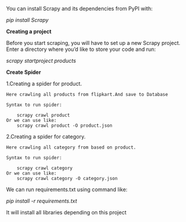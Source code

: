 You can install Scrapy and its dependencies from PyPI with:

<i>pip install Scrapy</i>

<b>Creating a project</b>

Before you start scraping, you will have to set up a new Scrapy project. Enter a directory where you’d like to store your code and run:

<i>scrapy startproject products</i>

<b>Create Spider</b>

1.Creating a spider for product.

    Here crawling all products from flipkart.And save to Database

    Syntax to run spider:

        scrapy crawl product
    Or we can use like:
        scrapy crawl product -O product.json


2.Creating a spider for category.

    Here crawling all category from based on product.

    Syntax to run spider:

        scrapy crawl category
    Or we can use like:
        scrapy crawl category -O category.json

We can run requirements.txt using command like:

<i>pip install -r requirements.txt</i>

It will install all libraries depending on this project


